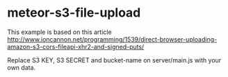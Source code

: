 meteor-s3-file-upload
=====================

This example is based on this article http://www.ioncannon.net/programming/1539/direct-browser-uploading-amazon-s3-cors-fileapi-xhr2-and-signed-puts/

Replace S3 KEY, S3 SECRET and bucket-name on server/main.js with your own data.
